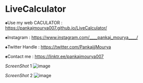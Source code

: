 # LiveCalculator



♠Use my web CACULATOR :
https://pankajmourya007.github.io/LiveCalculator/





♠Instagram :
https://www.instagram.com/____pankaj_mourya____/





♠Twitter Handle :
https://twitter.com/PankajjjMourya



♠Contact me :
https://linktr.ee/pankajmourya007


*ScreenShot* 1
![image](https://github.com/pankajmourya007/LiveCalculator/assets/85764254/264785d3-3ff2-4303-ac37-e755d414068b)


*ScreenShot* 2
![image](https://github.com/pankajmourya007/LiveCalculator/assets/85764254/0fdac8a4-d202-45bd-bc83-173ae3c44b6a)
